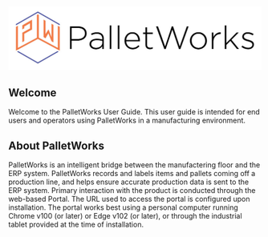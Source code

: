 ![](images/PalletWorks_Logo_Long.jpg)

## Welcome

Welcome to the PalletWorks User Guide. This user guide is intended for end users and operators using PalletWorks in a manufacturing environment.

## About PalletWorks

PalletWorks is an intelligent bridge between the manufactering floor and the ERP system. PalletWorks records and labels items and pallets coming off a production line, and helps ensure accurate production data is sent to the ERP system. Primary interaction with the product is conducted through the web-based Portal. The URL used to access the portal is configured upon installation. The portal works best using a personal computer running Chrome v100 (or later) or Edge v102 (or later), or through the industrial tablet provided at the time of installation.